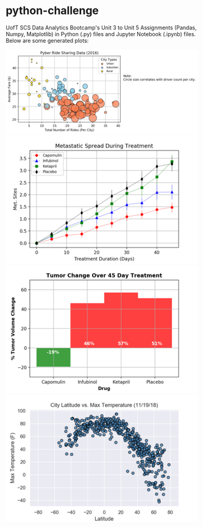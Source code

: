 # python-challenge
UofT SCS Data Analytics Bootcamp's Unit 3 to Unit 5 Assignments (Pandas, Numpy, Matplotlib) in Python (.py) files and Jupyter Notebook (.ipynb) files. Below are some generated plots:

![Bubble Plot of Ride Sharing Data](PyberPlots/Bubble%20Plot%20of%20Ride%20Sharing%20Data.png)
![Metastatic Spread During Treatment](Pymaceuticals/Metastatic%20Spread%20During%20Treatment.png)
![Tumor Change Over 45 Day Treatment](Pymaceuticals/Tumor%20Change%20Over%2045%20Day%20Treatment.png)
![City Latitude vs. Max Temperature (11.19.18)](PyWeather/City%20Latitude%20vs.%20Max%20Temperature%20(11.19.18).png)
